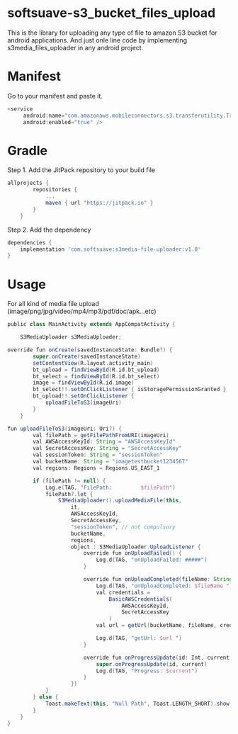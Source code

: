 # softsuave-s3_bucket_files_upload
This is the library for uploading any type of file to amazon S3 bucket for android applications.
And just onle line code by implementing s3media_files_uploader in any android project.

# Manifest

Go to your manifest and paste it.
```groovy
<service
     android:name="com.amazonaws.mobileconnectors.s3.transferutility.TransferService"
     android:enabled="true" />
```

# Gradle

Step 1. Add the JitPack repository to your build file
```groovy
allprojects {
        repositories {
            ...
            maven { url "https://jitpack.io" }
        }
    }
```
Step 2. Add the dependency
```groovy
dependencies {
    implementation 'com.softsuave:s3media-file-uploader:v1.0'
}
```
 # Usage
For all kind of media file upload (image/png/jpg/video/mp4/mp3/pdf/doc/apk...etc)
```groovy
public class MainActivity extends AppCompatActivity {

    S3MediaUploader s3MediaUploader;

override fun onCreate(savedInstanceState: Bundle?) {
        super.onCreate(savedInstanceState)
        setContentView(R.layout.activity_main)
        bt_upload = findViewById(R.id.bt_upload)
        bt_select = findViewById(R.id.bt_select)
        image = findViewById(R.id.image)
        bt_select!!.setOnClickListener { isStoragePermissionGranted }
        bt_upload!!.setOnClickListener {
            uploadFileToS3(imageUri)
        }
    }

fun uploadFileToS3(imageUri: Uri?) {
        val filePath = getFilePathFromURI(imageUri)
        val AWSAccessKeyId: String = "AWSAccessKeyId"
        val SecretAccessKey: String = "SecretAccessKey"
        val sessionToken: String = "sessionToken"
        val bucketName: String = "imagetestbucket1234567"
        val regions: Regions = Regions.US_EAST_1

        if (filePath != null) {
            Log.e(TAG, "FilePath:         $filePath")
            filePath?.let {
                S3MediaUploader().uploadMediaFile(this,
                    it,
                    AWSAccessKeyId,
                    SecretAccessKey,
                    "sessionToken", // not compulsory
                    bucketName,
                    regions,
                    object : S3MediaUploader.UploadListener {
                        override fun onUploadFailed() {
                            Log.d(TAG, "onUploadFailed: #####")
                        }

                        override fun onUploadCompleted(fileName: String?) {
                            Log.d(TAG, "onUploadCompleted: $fileName ")
                            val credentials =
                                BasicAWSCredentials(
                                    AWSAccessKeyId,
                                    SecretAccessKey
                                )
                            val url = getUrl(bucketName, fileName, credentials)

                            Log.d(TAG, "getUrl: $url ")
                        }

                        override fun onProgressUpdate(id: Int, current: Int) {
                            super.onProgressUpdate(id, current)
                            Log.d(TAG, "Progress: $current")
                        }
                    })
            }
        } else {
            Toast.makeText(this, "Null Path", Toast.LENGTH_SHORT).show()
        }
    }
}
```
